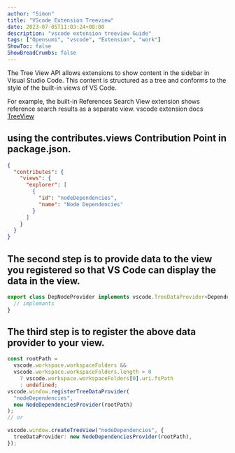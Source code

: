 ```yaml
---
author: "Simon"
title: "VScode Extension Treeview"
date: 2023-07-05T11:03:24+08:00
description: "vscode extension treeview Guide"
tags: ["Opensumi", "vscode", "Extension", "work"]
ShowToc: false
ShowBreadCrumbs: false
---
```


The Tree View API allows extensions to show content in the sidebar in Visual Studio Code. This content is structured as a tree and conforms to the style of the built-in views of VS Code.

For example, the built-in References Search View extension shows reference search results as a separate view.
vscode extension docs [TreeView](https://code.visualstudio.com/api/extension-guides/tree-view)

<!--more-->

## using the contributes.views Contribution Point in package.json.

```json
{
  "contributes": {
    "views": {
      "explorer": [
        {
          "id": "nodeDependencies",
          "name": "Node Dependencies"
        }
      ]
    }
  }
}
```

## The second step is to provide data to the view you registered so that VS Code can display the data in the view.

```typescript
export class DepNodeProvider implements vscode.TreeDataProvider<Dependency> {
  // implemants
}
```

## The third step is to register the above data provider to your view.

```typescript
const rootPath =
  vscode.workspace.workspaceFolders &&
  vscode.workspace.workspaceFolders.length > 0
    ? vscode.workspace.workspaceFolders[0].uri.fsPath
    : undefined;
vscode.window.registerTreeDataProvider(
  "nodeDependencies",
  new NodeDependenciesProvider(rootPath)
);
// or

vscode.window.createTreeView("nodeDependencies", {
  treeDataProvider: new NodeDependenciesProvider(rootPath),
});
```
